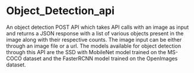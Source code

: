 # Object_Detection_api
An object detection POST API which takes API calls with an image as input and returns a JSON response with a list of various objects present in the image along with their respective counts. The image input can be either through an image file or a url.
The models available for object detection through this API are the SSD with MobileNet model trained on the MS-COCO dataset and the FasterRCNN model trained on the OpenImages dataset. 
